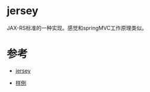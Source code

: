 # jersey

JAX-RS标准的一种实现。感觉和springMVC工作原理类似。







# 参考

- [jersey](https://eclipse-ee4j.github.io/jersey/)

- [样例](https://www.yiibai.com/web_service/jax-rs-example-jersey.html)